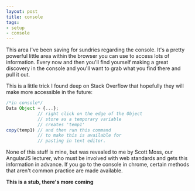 ```yaml
---
layout: post
title: console
tags:
- setup
- console
---
```


This area I've been saving for sundries regarding the console. It's a pretty powerful little area within the browser you can use to access lots of information. Every now and then you'll find yourself making a great discovery in the console and you'll want to grab what you find there and pull it out.

This is a little trick I found deep on Stack Overflow that hopefully they will make more accessible in the future:

```javascript
/*in console*/
Data Object = {...};
            // right click on the edge of the Object
            // store as a temporary variable
            // creates 'temp1'
copy(temp1) // and then run this command
            // to make this is available for
            // pasting in text editor.
```

None of this stuff is mine, but was revealed to me by Scott Moss, our AngularJS lecturer, who must be involved with web standards and gets this information in advance. If you go to the console in chrome, certain methods that aren't common practice are made available.

**This is a stub, there's more coming**

